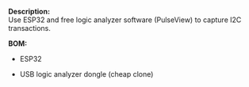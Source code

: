 **Description:**  
Use ESP32 and free logic analyzer software (PulseView) to capture I2C transactions.

**BOM:**

- ESP32
    
- USB logic analyzer dongle (cheap clone)